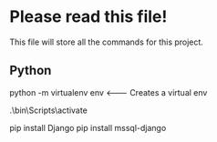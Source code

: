 # Please read this file!

This file will store all the commands for this project.


## Python
python -m virtualenv env <--- Creates a virtual env

.\bin\Scripts\activate

pip install Django
pip install mssql-django

